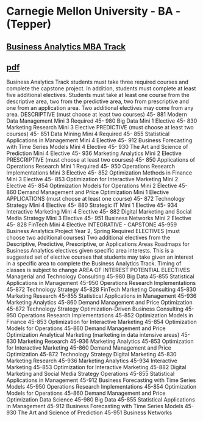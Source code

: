 # Carnegie Mellon University - BA -\(Tepper\)

## [Business Analytics MBA Track](https://www.cmu.edu/tepper/programs/mba/curriculum/tracks/business-analytics.html)

## [pdf](https://www.cmu.edu/tepper/programs/mba/assets/docs/track-business-analytics-18-19.pdf)

Business Analytics Track students must take three required courses and complete the capstone project. In addition, students must complete at least five additional electives. Students must take at least one course from the descriptive area, two from the predictive area, two from prescriptive and one from an application area. Two additional electives may come from any area. DESCRIPTIVE \(must choose at least two courses\) 45- 881 Modern Data Management Mini 3 Required 45- 980 Big Data Mini 1 Elective 45- 830 Marketing Research Mini 3 Elective PREDICTIVE \(must choose at least two courses\) 45- 851 Data Mining Mini 4 Required 45- 855 Statistical Applications in Management Mini 4 Elective 45- 912 Business Forecasting with Time Series Models Mini 4 Elective 45- 930 The Art and Science of Prediction Mini 4 Elective 45- 936 Marketing Analytics Mini 2 Elective PRESCRIPTIVE \(must choose at least two courses\) 45- 850 Applications of Operations Research Mini 1 Required 45- 950 Operations Research Implementations Mini 3 Elective 45- 852 Optimization Methods in Finance Mini 3 Elective 45- 853 Optimization for Interactive Marketing Mini 2 Elective 45- 854 Optimization Models for Operations Mini 2 Elective 45- 860 Demand Management and Price Optimization Mini 1 Elective APPLICATIONS \(must choose at least one course\) 45- 872 Technology Strategy Mini 4 Elective 45- 880 Strategic IT Mini 1 Elective 45- 934 Interactive Marketing Mini 4 Elective 45- 882 Digital Marketing and Social Media Strategy Mini 3 Elective 45- 951 Business Networks Mini 2 Elective 45- 828 FinTech Mini 4 Elective INTEGRATIVE - CAPSTONE 45-959 Business Analytics Project Year 2, Spring Required ELECTIVES \(must choose two additional courses\) Two additional electives from the Descriptive, Predictive, Prescriptive, or Applications Areas Roadmaps for Business Analytics electives given specific area interests. This is a suggested set of elective courses that students may take given an interest in a specific area to complete the Business Analytics Track. Timing of classes is subject to change AREA OF INTEREST POTENTIAL ELECTIVES Managerial and Technology Consulting 45-980 Big Data 45-855 Statistical Applications in Management 45-950 Operations Research Implementations 45-872 Technology Strategy 45-828 FinTech Marketing Consulting 45-830 Marketing Research 45-855 Statistical Applications in Management 45-936 Marketing Analytics 45-860 Demand Management and Price Optimization 45-872 Technology Strategy Optimization-Driven Business Consulting 45-950 Operations Research Implementations 45-852 Optimization Models in Finance 45-853 Optimization for Interactive Marketing 45-854 Optimization Models for Operations 45-860 Demand Management and Price Optimization Analytical Marketing \(marketing in data intensive areas\) 45-830 Marketing Research 45-936 Marketing Analytics 45-853 Optimization for Interactive Marketing 45-860 Demand Management and Price Optimization 45-872 Technology Strategy Digital Marketing 45-830 Marketing Research 45-936 Marketing Analytics 45-934 Interactive Marketing 45-853 Optimization for Interactive Marketing 45-882 Digital Marketing and Social Media Strategy Operations 45-855 Statistical Applications in Management 45-912 Business Forecasting with Time Series Models 45-950 Operations Research Implementations 45-854 Optimization Models for Operations 45-860 Demand Management and Price Optimization Data Science 45-980 Big Data 45-855 Statistical Applications in Management 45-912 Business Forecasting with Time Series Models 45-930 The Art and Science of Prediction 45-951 Business Networks

